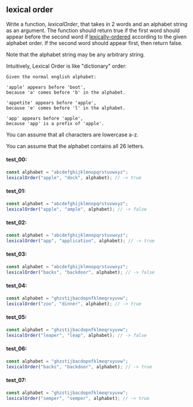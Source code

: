 ## lexical order

Write a function, _lexicalOrder_, that takes in 2 words and an alphabet string as an argument. The
function should return true if the first word should appear before the second word if
[lexically-ordered](https://en.wikipedia.org/wiki/Lexicographic_order) according to the given
alphabet order. If the second word should appear first, then return false.

Note that the alphabet string may be any arbitrary string.

Intuitively, Lexical Order is like "dictionary" order:

```
Given the normal english alphabet:

'apple' appears before 'boot',
because 'a' comes before 'b' in the alphabet.

'appetite' appears before 'apple',
because 'e' comes before 'l' in the alphabet.

'app' appears before 'apple',
because 'app' is a prefix of 'apple'.
```

You can assume that all characters are lowercase a-z.

You can assume that the alphabet contains all 26 letters.

#### test_00:

```js
const alphabet = "abcdefghijklmnopqrstuvwxyz";
lexicalOrder("apple", "dock", alphabet); // -> true
```

#### test_01:

```js
const alphabet = "abcdefghijklmnopqrstuvwxyz";
lexicalOrder("apple", "ample", alphabet); // -> false
```

#### test_02:

```js
const alphabet = "abcdefghijklmnopqrstuvwxyz";
lexicalOrder("app", "application", alphabet); // -> true
```

#### test_03:

```js
const alphabet = "abcdefghijklmnopqrstuvwxyz";
lexicalOrder("backs", "backdoor", alphabet); // -> false
```

#### test_04:

```js
const alphabet = "ghzstijbacdopnfklmeqrxyuvw";
lexicalOrder("zoo", "dinner", alphabet); // -> true
```

#### test_05:

```js
const alphabet = "ghzstijbacdopnfklmeqrxyuvw";
lexicalOrder("leaper", "leap", alphabet); // -> false
```

#### test_06:

```js
const alphabet = "ghzstijbacdopnfklmeqrxyuvw";
lexicalOrder("backs", "backdoor", alphabet); // -> true
```

#### test_07:

```js
const alphabet = "ghzstijbacdopnfklmeqrxyuvw";
lexicalOrder("semper", "semper", alphabet); // -> true
```
